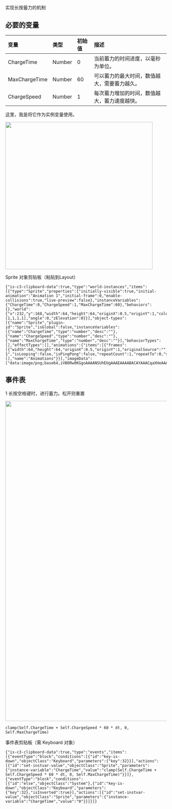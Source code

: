实现长按蓄力的机制

## 必要的变量


| 变量           | 类型  | 初始值 |  描述  |
|:-------------- |:---- |:----- |:------- |
| ChargeTime     | Number | 0 | 当前蓄力的时间进度，以毫秒为单位。| 
| MaxChargeTime  | Number | 60 | 可以蓄力的最大时间，数值越大，需要蓄力越久。    | 
| ChargeSpeed    | Number | 1 | 每次蓄力增加的时间，数值越大，蓄力速度越快。    | 
  
这里，我是将它作为实例变量使用。    

<img width="460" src="https://user-images.githubusercontent.com/45864744/152939384-1f43afc8-5b51-4d83-9567-e413f6ca81c1.png">

Sprite 对象剪贴板（粘贴到Layout）
```
{"is-c3-clipboard-data":true,"type":"world-instances","items":[{"type":"Sprite","properties":{"initially-visible":true,"initial-animation":"Animation 1","initial-frame":0,"enable-collisions":true,"live-preview":false},"instanceVariables":{"ChargeTime":0,"ChargeSpeed":1,"MaxChargeTime":60},"behaviors":{},"world":{"x":232,"y":168,"width":64,"height":64,"originX":0.5,"originY":1,"color":[1,1,1,1],"angle":0,"zElevation":0}}],"object-types":[{"name":"Sprite","plugin-id":"Sprite","isGlobal":false,"instanceVariables":[{"name":"ChargeTime","type":"number","desc":""},{"name":"ChargeSpeed","type":"number","desc":""},{"name":"MaxChargeTime","type":"number","desc":""}],"behaviorTypes":[],"effectTypes":[],"animations":{"items":[{"frames":[{"width":64,"height":64,"originX":0.5,"originY":1,"originalSource":"","exportFormat":"png","exportQuality":0.8,"imageDataIndex":0,"useCollisionPoly":true,"duration":1}],"name":"Animation 1","isLooping":false,"isPingPong":false,"repeatCount":1,"repeatTo":0,"speed":0}],"subfolders":[],"name":"Animations"}}],"imageData":["data:image/png;base64,iVBORw0KGgoAAAANSUhEUgAAAEAAAABACAYAAACqaXHeAAAAAXNSR0IArs4c6QAAAIBJREFUeF7t1wERADAIAzHwLxqEfCahN5rr3s1N+K0A/AAnoAPCHThKkAIUoAAFKBBOAIMYxCAGMRhGwBjCIAYxiEEMYjCcAAYxiEEMYjCMgDWIQQxiEIMYxGA4AQxiEIMYxGAYAWsQgxjEIAYxiMFwAhjEIAYxiMEwAtYgBusMPv/Jv4H6VP2RAAAAAElFTkSuQmCC"]}
```

## 事件表

1 长按空格键时，进行蓄力。松开则重置

<img width="1000" src="https://user-images.githubusercontent.com/45864744/152938988-1993d3cd-2735-46b7-838d-dfaae6f18807.png">

```
clamp(Self.ChargeTime + Self.ChargeSpeed * 60 * dt, 0, Self.MaxChargeTime)
```

事件表剪贴板（需 Keyboard 对象）
```
{"is-c3-clipboard-data":true,"type":"events","items":[{"eventType":"block","conditions":[{"id":"key-is-down","objectClass":"Keyboard","parameters":{"key":32}}],"actions":[{"id":"set-instvar-value","objectClass":"Sprite","parameters":{"instance-variable":"ChargeTime","value":"clamp(Self.ChargeTime + Self.ChargeSpeed * 60 * dt, 0, Self.MaxChargeTime)"}}]},{"eventType":"block","conditions":[{"id":"else","objectClass":"System"},{"id":"key-is-down","objectClass":"Keyboard","parameters":{"key":32},"isInverted":true}],"actions":[{"id":"set-instvar-value","objectClass":"Sprite","parameters":{"instance-variable":"ChargeTime","value":"0"}}]}]}
```

